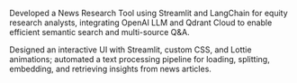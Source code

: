 Developed a News Research Tool using Streamlit and LangChain for equity research analysts, integrating OpenAI LLM and Qdrant Cloud to enable efficient semantic search and multi-source Q&A.

Designed an interactive UI with Streamlit, custom CSS, and Lottie animations; automated a text processing pipeline for loading, splitting, embedding, and retrieving insights from news articles.
